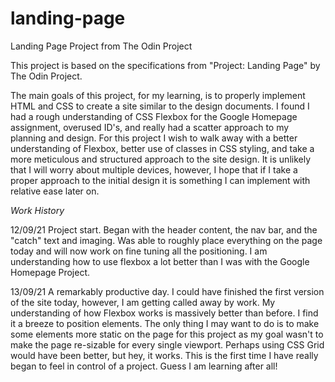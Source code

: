 # landing-page

Landing Page Project from The Odin Project

This project is based on the specifications from "Project: Landing Page" by The Odin Project.

The main goals of this project, for my learning, is to properly implement HTML and CSS to create a site similar to the design documents. I found I had a rough understanding of CSS Flexbox for the Google Homepage assignment, overused ID's, and really had a scatter approach to my planning and design. For this project I wish to walk away with a better understanding of Flexbox, better use of classes in CSS styling, and take a more meticulous and structured approach to the site design. It is unlikely that I will worry about multiple devices, however, I hope that if I take a proper approach to the initial design it is something I can implement with relative ease later on.

_Work History_

12/09/21 Project start. Began with the header content, the nav bar, and the "catch" text and imaging. Was able to roughly place everything on the page today and will now work on fine tuning all the positioning. I am understanding how to use flexbox a lot better than I was with the Google Homepage Project.

13/09/21 A remarkably productive day. I could have finished the first version of the site today, however, I am getting called away by work. My understanding of how Flexbox works is massively better than before. I find it a breeze to position elements. The only thing I may want to do is to make some elements more static on the page for this project as my goal wasn't to make the page re-sizable for every single viewport. Perhaps using CSS Grid would have been better, but hey, it works. This is the first time I have really began to feel in control of a project. Guess I am learning after all!
